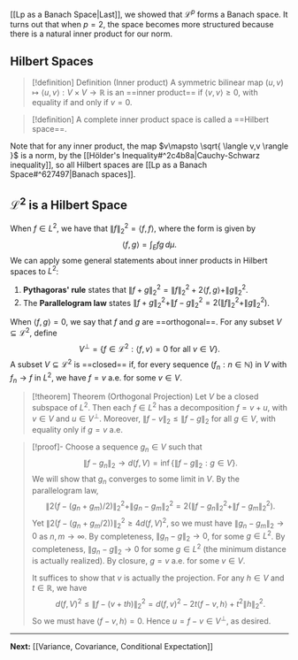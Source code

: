 [[Lp as a Banach Space|Last]], we showed that $\mathcal{L}^{p}$ forms a Banach space. It turns out that when $p=2$, the space becomes more structured because there is a natural inner product for our norm.

## Hilbert Spaces

> [!definition] Definition (Inner product)
> A symmetric bilinear map $(u,v)\mapsto \langle u,v \rangle:V\times V\to \mathbb{R}$ is an ==inner product== if $\langle v,v \rangle\geq 0$, with equality if and only if $v=0$. 

> [!definition]
> A complete inner product space is called a ==Hilbert space==.

Note that for any inner product, the map $v\mapsto \sqrt{ \langle v,v \rangle }$ is a norm, by the [[Hölder's Inequality#^2c4b8a|Cauchy-Schwarz inequality]], so all Hilbert spaces are [[Lp as a Banach Space#^627497|Banach spaces]].
## $\mathcal{L}^{2}$ is a Hilbert Space

When $f\in L^{2}$, we have that $\| f \|_{2}^{2}=\langle f,f \rangle$, where the form is given by
$$
\langle f,g \rangle = \int_{E} fg \, d\mu. 
$$
We can apply some general statements about inner products in Hilbert spaces to $L^{2}$:

1. **Pythagoras' rule** states that $\| f+g \|_{2}^{2}=\| f \|_{2}^{2}+2\langle f,g \rangle+\| g \|_{2}^{2}$.
2. The **Parallelogram law** states $\| f+g \|_{2}^{2}+\| f-g \|_{2}^{2}=2\left( \| f \|_{2}^{2}+\| g \|_{2}^{2} \right)$.

When $\langle f,g \rangle=0$, we say that $f$ and $g$ are ==orthogonal==. For any subset $V\subseteq \mathcal{L}^{2}$, define
$$
V^{\perp}=\{ f\in \mathcal{L}^{2} : \langle f,v \rangle =0\text{ for all }v\in V \}.
$$
A subset $V\subseteq \mathcal{L}^{2}$ is ==closed== if, for every sequence $(f_{n}:n\in \mathbb{N})$ in $V$ with $f_{n}\to f$ in $L^{2}$, we have $f=v$ a.e. for some $v\in V$.

> [!theorem] Theorem (Orthogonal Projection)
> Let $V$ be a closed subspace of $L^{2}$. Then each $f\in L^{2}$ has a decomposition $f=v+u$, with $v\in V$ and $u\in V^{\perp}$. Moreover, $\| f-v \|_{2}\leq \| f-g \|_{2}$ for all $g\in V$, with equality only if $g=v$ a.e.

> [!proof]-
> Choose a sequence $g_{n}\in V$ such that
> $$
> \| f-g_{n} \|_{2}\to d(f,V)=\inf\{ \| f-g \|_{2} : g \in V \}.
> $$
> We will show that $g_{n}$ converges to some limit in $V$. By the parallelogram law,
> $$
> \| 2(f-(g_{n}+g_{m}) / 2) \|_{2}^{2}+\| g_{n} - g_{m} \|_{2}^{2} = 2\left( \| f-g_{n} \|_{2}^{2} + \| f-g_{m} \|_{2}^{2} \right). 
> $$
> Yet $\| 2(f-(g_{n}+g_{m} / 2)) \|_{2}^{2}\geq 4d(f,V)^{2}$, so we must have $\| g_{n}-g_{m} \|_{2}\to 0$ as $n,m\to \infty$. By completeness, $\| g_{n}-g \|_{2}\to 0$, for some $g\in L^{2}$. By completeness, $\| g_{n}-g \|_{2}\to 0$ for some $g\in L^{2}$ (the minimum distance is actually realized). By closure, $g=v$ a.e. for some $v\in V$.
> 
> It suffices to show that $v$ is actually the projection. For any $h\in V$ and $t\in \mathbb{R}$, we have
> $$
> d(f,V)^{2}\leq \| f-(v+th) \|_{2}^{2}=d(f,v)^{2}-2t\langle f-v,h \rangle +t^{2}\| h \|_{2}^{2}.
> $$
> So we must have $\langle f-v,h \rangle=0$. Hence $u=f-v\in V^{\perp}$, as desired.

---

**Next:** [[Variance, Covariance, Conditional Expectation]]